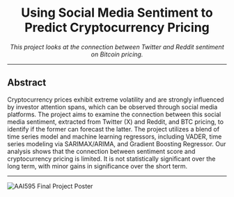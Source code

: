 <h1 align="center">Using Social Media Sentiment to Predict Cryptocurrency Pricing</h1>
<p align="center">
  <i>This project looks at the connection between Twitter and Reddit sentiment on Bitcoin pricing.</i><br>
  </p>

---
## Abstract
Cryptocurrency prices exhibit extreme volatility and
are strongly influenced by investor attention spans, which can
be observed through social media platforms. The project aims
to examine the connection between this social media sentiment,
extracted from Twitter (X) and Reddit, and BTC pricing, to
identify if the former can forecast the latter. The project utilizes
a blend of time series model and machine learning regressors,
including VADER, time series modeling via SARIMAX/ARIMA,
and Gradient Boosting Regressor. Our analysis shows that the
connection between sentiment score and cryptocurrency pricing
is limited. It is not statistically significant over the long term,
with minor gains in significance over the short term.

---
![AAI595 Final Project Poster](https://github.com/user-attachments/assets/c0e150bb-a25c-4fac-97ff-0acc47a8a36f)


